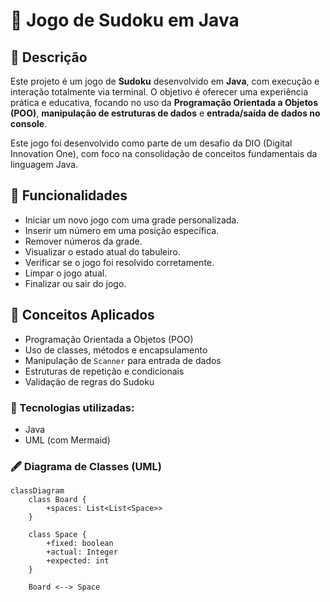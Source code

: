 # 🧩 Jogo de Sudoku em Java

## 📌 Descrição

Este projeto é um jogo de **Sudoku** desenvolvido em **Java**, com execução e interação totalmente via terminal. O objetivo é oferecer uma experiência prática e educativa, focando no uso da **Programação Orientada a Objetos (POO)**, **manipulação de estruturas de dados** e **entrada/saída de dados no console**.

Este jogo foi desenvolvido como parte de um desafio da DIO (Digital Innovation One), com foco na consolidação de conceitos fundamentais da linguagem Java.


## 🎯 Funcionalidades

- Iniciar um novo jogo com uma grade personalizada.
- Inserir um número em uma posição específica.
- Remover números da grade.
- Visualizar o estado atual do tabuleiro.
- Verificar se o jogo foi resolvido corretamente.
- Limpar o jogo atual.
- Finalizar ou sair do jogo.


## 🧠 Conceitos Aplicados

- Programação Orientada a Objetos (POO)
- Uso de classes, métodos e encapsulamento
- Manipulação de `Scanner` para entrada de dados
- Estruturas de repetição e condicionais
- Validação de regras do Sudoku


### 🔧 Tecnologias utilizadas:

* Java
* UML (com Mermaid)

### 🖋️ Diagrama de Classes (UML)

```mermaid
classDiagram
    class Board {
        +spaces: List<List<Space>>
    }

    class Space {
        +fixed: boolean
        +actual: Integer
        +expected: int
    }

    Board <--> Space
```

